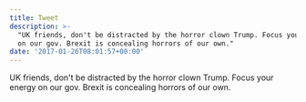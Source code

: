 ```yaml
---
title: Tweet
description: >-
  "UK friends, don't be distracted by the horror clown Trump. Focus your energy
  on our gov. Brexit is concealing horrors of our own."
date: '2017-01-26T08:01:57+00:00'
---
```

UK friends, don't be distracted by the horror clown Trump. Focus your energy on our gov. Brexit is concealing horrors of our own.
